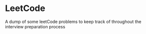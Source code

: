 # LeetCode
A dump of some leetCode problems to keep track of throughout the interview preparation process
